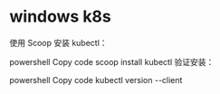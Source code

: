 
# windows k8s
使用 Scoop 安装 kubectl：

powershell
Copy code
scoop install kubectl
验证安装：

powershell
Copy code
kubectl version --client